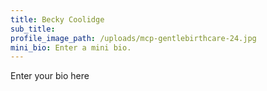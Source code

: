 ```yaml
---
title: Becky Coolidge
sub_title:
profile_image_path: /uploads/mcp-gentlebirthcare-24.jpg
mini_bio: Enter a mini bio.
---
```


Enter your bio here